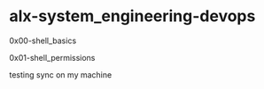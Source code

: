 <h1>alx-system_engineering-devops</h1>

<p>0x00-shell_basics</p>
<p>0x01-shell_permissions</p>

testing sync on my machine
